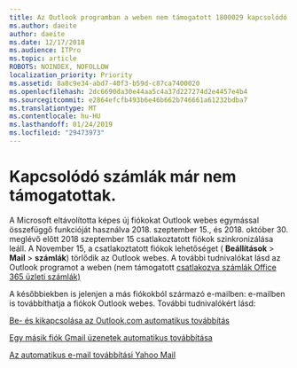 ```yaml
---
title: Az Outlook programban a weben nem támogatott 1800029 kapcsolódó számlák
ms.author: daeite
author: daeite
ms.date: 12/17/2018
ms.audience: ITPro
ms.topic: article
ROBOTS: NOINDEX, NOFOLLOW
localization_priority: Priority
ms.assetid: 8a8c9e34-abd7-40f3-b59d-c87ca7400020
ms.openlocfilehash: 2dc6690da30e44aa5c4a37d227274d2e4457e4b4
ms.sourcegitcommit: e2864efcfb493b6e46b662b746661a61232bdba7
ms.translationtype: MT
ms.contentlocale: hu-HU
ms.lasthandoff: 01/24/2019
ms.locfileid: "29473973"
---
```

# <a name="connected-accounts-are-no-longer-supported"></a>Kapcsolódó számlák már nem támogatottak.

A Microsoft eltávolította képes új fiókokat Outlook webes egymással összefüggő funkcióját használva 2018. szeptember 15., és 2018. október 30. meglévő előtt 2018 szeptember 15 csatlakoztatott fiókok szinkronizálása leáll. A November 15, a csatlakoztatott fiókok lehetőséget ( **Beállítások** \> **Mail** \> **számlák**) törlődik az Outlook webes. A további tudnivalókat lásd az Outlook programot a weben (nem támogatott [csatlakozva számlák Office 365 üzleti számlák)](https://support.office.com/en-us/article/Connected-accounts-is-no-longer-supported-in-Outlook-on-the-web-Office-365-for-business-accounts-5cc526bf-e928-4a99-8b9f-5e089df7d887)
  
A későbbiekben is jelenjen a más fiókokból származó e-mailben: e-mailben is továbbíthatja a fiókok Outlook webes. További tudnivalókért lásd:
  
[Be- és kikapcsolása az Outlook.com automatikus továbbítás](https://go.microsoft.com/fwlink/?linkid=2038346)
  
[Egy másik fiók Gmail üzenetek automatikus továbbítása](https://support.google.com/mail/answer/10957?hl=en)
  
[Az automatikus e-mail továbbítási Yahoo Mail](https://help.yahoo.com/kb/SLN22028.mdl?guccounter=1)
  


